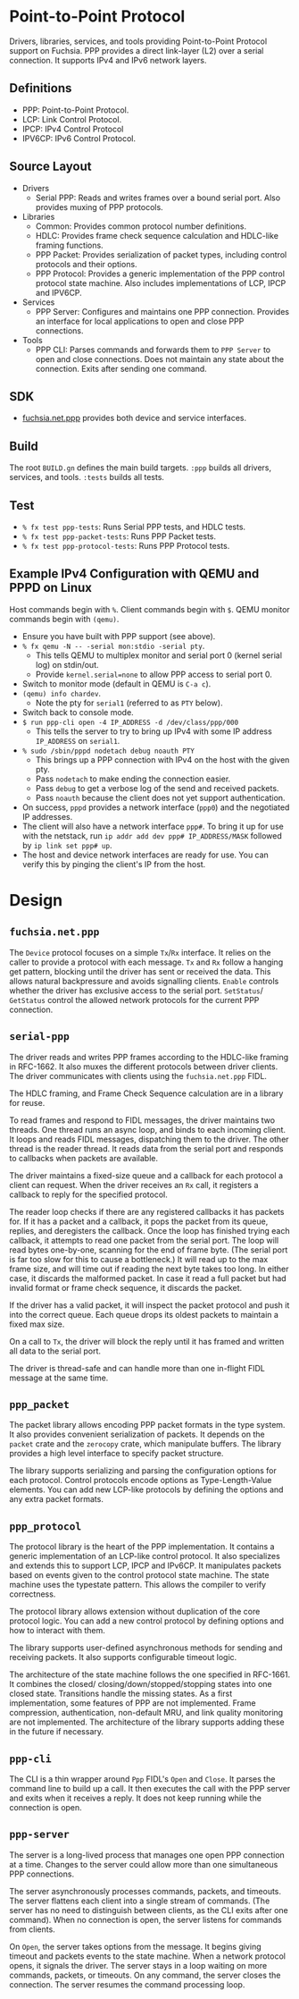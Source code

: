   # Point-to-Point Protocol

Drivers, libraries, services, and tools providing Point-to-Point Protocol
support on Fuchsia. PPP provides a direct link-layer (L2) over a serial
connection. It supports IPv4 and IPv6 network layers.

## Definitions
- PPP: Point-to-Point Protocol.
- LCP: Link Control Protocol.
- IPCP: IPv4 Control Protocol
- IPV6CP: IPv6 Control Protocol.

## Source Layout
- Drivers
  - Serial PPP: Reads and writes frames over a bound serial port. Also provides
    muxing of PPP protocols.
- Libraries
  - Common: Provides common protocol number definitions.
  - HDLC: Provides frame check sequence calculation and HDLC-like framing
    functions.
  - PPP Packet: Provides serialization of packet types, including control
    protocols and their options.
  - PPP Protocol: Provides a generic implementation of the PPP control protocol
    state machine. Also includes implementations of LCP, IPCP and IPV6CP.
- Services
  - PPP Server: Configures and maintains one PPP connection. Provides an
    interface for local applications to open and close PPP connections.
- Tools
  - PPP CLI: Parses commands and forwards them to `PPP Server` to open and close
    connections. Does not maintain any state about the connection. Exits after
    sending one command.

## SDK
- [fuchsia.net.ppp](../../../sdk/fidl/fuchsia.net.ppp) provides both device and
  service interfaces.

## Build
The root `BUILD.gn` defines the main build targets. `:ppp` builds all drivers,
services, and tools. `:tests` builds all tests.

## Test
- `% fx test ppp-tests`: Runs Serial PPP tests, and HDLC tests.
- `% fx test ppp-packet-tests`: Runs PPP Packet tests.
- `% fx test ppp-protocol-tests`: Runs PPP Protocol tests.

## Example IPv4 Configuration with QEMU and PPPD on Linux
Host commands begin with `%`. Client commands begin with `$`. QEMU monitor
commands begin with `(qemu)`.
- Ensure you have built with PPP support (see above).
- `% fx qemu -N -- -serial mon:stdio -serial pty`.
    - This tells QEMU to multiplex monitor and serial port 0 (kernel serial log)
      on stdin/out.
    - Provide `kernel.serial=none` to allow PPP access to serial port 0.
- Switch to monitor mode (default in QEMU is `C-a c`).
- `(qemu) info chardev`.
    - Note the pty for `serial1` (referred to as `PTY` below).
- Switch back to console mode.
- `$ run ppp-cli open -4 IP_ADDRESS -d /dev/class/ppp/000`
    - This tells the server to try to bring up IPv4 with some IP address
      `IP_ADDRESS` on `serial1`.
- `% sudo /sbin/pppd nodetach debug noauth PTY`
    - This brings up a PPP connection with IPv4 on the host with the given pty.
    - Pass `nodetach` to make ending the connection easier.
    - Pass `debug` to get a verbose log of the send and received packets.
    - Pass `noauth` because the client does not yet support authentication.
- On success, `pppd` provides a network interface (`ppp0`) and the negotiated IP
  addresses.
- The client will also have a network interface `ppp#`. To bring it up for use
  with the netstack, run `ip addr add dev ppp# IP_ADDRESS/MASK` followed by
  `ip link set ppp# up`.
- The host and device network interfaces are ready for use. You can verify this
  by pinging the client's IP from the host.

# Design
## `fuchsia.net.ppp`
The `Device` protocol focuses on a simple `Tx`/`Rx` interface. It relies on the
caller to provide a protocol with each message. `Tx` and `Rx` follow a hanging
get pattern, blocking until the driver has sent or received the data. This
allows natural backpressure and avoids signalling clients. `Enable` controls
whether the driver has exclusive access to the serial port. `SetStatus`/
`GetStatus` control the allowed network protocols for the current PPP
connection.

## `serial-ppp`
The driver reads and writes PPP frames according to the HDLC-like framing in
RFC-1662. It also muxes the different protocols between driver clients. The
driver communicates with clients using the `fuchsia.net.ppp` FIDL.

The HDLC framing, and Frame Check Sequence calculation are in a library for
reuse.

To read frames and respond to FIDL messages, the driver maintains two threads.
One thread runs an async loop, and binds to each incoming client. It loops and
reads FIDL messages, dispatching them to the driver. The other thread is the
reader thread. It reads data from the serial port and responds to callbacks when
packets are available.

The driver maintains a fixed-size queue and a callback for each protocol a
client can request. When the driver receives an `Rx` call, it registers a
callback to reply for the specified protocol.

The reader loop checks if there are any registered callbacks it has packets for.
If it has a packet and a callback, it pops the packet from its queue, replies,
and deregisters the callback. Once the loop has finished trying each callback,
it attempts to read one packet from the serial port. The loop will read bytes
one-by-one, scanning for the end of frame byte. (The serial port is far too slow
for this to cause a bottleneck.) It will read up to the max frame size, and will
time out if reading the next byte takes too long. In either case, it discards
the malformed packet. In case it read a full packet but had invalid format or
frame check sequence, it discards the packet.

If the driver has a valid packet, it will inspect the packet protocol and push
it into the correct queue. Each queue drops its oldest packets to maintain a
fixed max size.

On a call to `Tx`, the driver will block the reply until it has framed and
written all data to the serial port.

The driver is thread-safe and can handle more than one in-flight FIDL message at
the same time.

## `ppp_packet`
The packet library allows encoding PPP packet formats in the type system. It
also provides convenient serialization of packets. It depends on the `packet`
crate and the `zerocopy` crate, which manipulate buffers. The library provides a
high level interface to specify packet structure.

The library supports serializing and parsing the configuration options for each
protocol. Control protocols encode options as Type-Length-Value elements. You
can add new LCP-like protocols by defining the options and any extra packet
formats.

## `ppp_protocol`
The protocol library is the heart of the PPP implementation. It contains a
generic implementation of an LCP-like control protocol. It also specializes and
extends this to support LCP, IPCP and IPv6CP. It manipulates packets based on
events given to the control protocol state machine. The state machine uses the
typestate pattern. This allows the compiler to verify correctness.

The protocol library allows extension without duplication of the core protocol
logic. You can add a new control protocol by defining options and how to
interact with them.

The library supports user-defined asynchronous methods for sending and receiving
packets. It also supports configurable timeout logic.

The architecture of the state machine follows the one specified in RFC-1661. It
combines the closed/ closing/down/stopped/stopping states into one closed state.
Transitions handle the missing states. As a first implementation, some features
of PPP are not implemented. Frame compression, authentication, non-default MRU,
and link quality monitoring are not implemented. The architecture of the library
supports adding these in the future if necessary.

## `ppp-cli`
The CLI is a thin wrapper around `Ppp` FIDL's `Open` and `Close`. It parses the
command line to build up a call. It then executes the call with the PPP server
and exits when it receives a reply. It does not keep running while the
connection is open.

## `ppp-server`
The server is a long-lived process that manages one open PPP connection at a
time. Changes to the server could allow more than one simultaneous PPP
connections.

The server asynchronously processes commands, packets, and timeouts. The server
flattens each client into a single stream of commands. (The server has no need
to distinguish between clients, as the CLI exits after one command). When no
connection is open, the server listens for commands from clients.

On `Open`, the server takes options from the message. It begins giving timeout
and packets events to the state machine. When a network protocol opens, it
signals the driver. The server stays in a loop waiting on more commands,
packets, or timeouts. On any command, the server closes the connection. The
server resumes the command processing loop.
